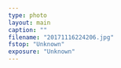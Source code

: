 ```yaml
---
type: photo
layout: main
caption: ""
filename: "20171116224206.jpg"
fstop: "Unknown"
exposure: "Unknown"
---
```


